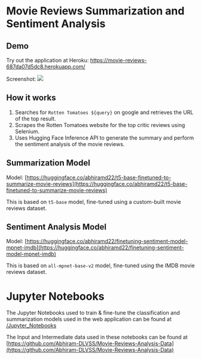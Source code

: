 # Movie Reviews Summarization and Sentiment Analysis

## Demo
Try out the application at Heroku: https://movie-reviews-687da07d5dc8.herokuapp.com/

Screenshot:
<img src='https://github.com/Abhiram-DLVSS/MovieReviewsAnalysis/assets/58914306/9fe89411-ceb3-4e36-8e2d-484b7767f0a1'>

## How it works
1. Searches for `Rotten Tomatoes ${query}` on google and retrieves the URL of the top result.
2. Scrapes the Rotten Tomatoes website for the top critic reviews using Selenium.
3. Uses Hugging Face Inference API to generate the summary and perform the sentiment analysis of the movie reviews.

## Summarization Model
Model: [https://huggingface.co/abhiramd22/t5-base-finetuned-to-summarize-movie-reviews](https://huggingface.co/abhiramd22/t5-base-finetuned-to-summarize-movie-reviews)

This is based on `t5-base` model, fine-tuned using a custom-built movie reviews dataset.

## Sentiment Analysis Model
Model: [https://huggingface.co/abhiramd22/finetuning-sentiment-model-mpnet-imdb](https://huggingface.co/abhiramd22/finetuning-sentiment-model-mpnet-imdb)

This is based on `all-mpnet-base-v2` model, fine-tuned using the IMDB movie reviews dataset.

# Jupyter Notebooks

The Jupyter Notebooks used to train & fine-tune the classification and summarization models used in the web application can be found at [/Jupyter_Notebooks](/Jupyter_Notebooks)

The Input and Intermediate data used in these notebooks can be found at [https://github.com/Abhiram-DLVSS/Movie-Reviews-Analysis-Data](https://github.com/Abhiram-DLVSS/Movie-Reviews-Analysis-Data)
